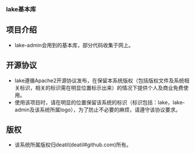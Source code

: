 ### lake基本库


## 项目介绍
*  lake-admin会用到的基本库，部分代码收集于网上。


## 开源协议  
*  lake遵循Apache2开源协议发布，在保留本系统版权（包括版权文件及系统相关标识，相关的标识需在明显位置标示出来）的情况下提供个人及商业免费使用。  
*  使用该项目时，请在明显的位置保留该系统的标识（标识包括：lake，lake-admin及该系统所属logo），为了防止不必要的麻烦，请遵守该协议要求。


## 版权
*  该系统所属版权归deatil(deatil#github.com)所有。

